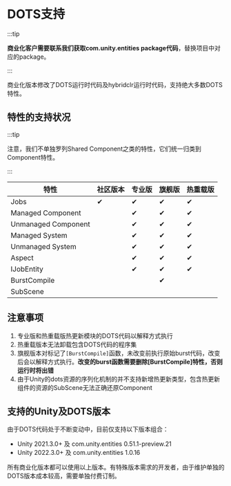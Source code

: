 # DOTS支持

:::tip

**商业化客户需要联系我们获取com.unity.entities package代码**，替换项目中对应的package。

:::

商业化版本修改了DOTS运行时代码及hybridclr运行时代码，支持绝大多数DOTS特性。


## 特性的支持状况

:::tip

注意，我们不单独罗列Shared Component之类的特性，它们统一归类到Component特性。

:::

|特性|社区版本|专业版|旗舰版|热重载版|
|-|-|-|-|-|
|Jobs|✔|✔|✔|✔|
|Managed Component||✔|✔|✔|
|Unmanaged Component||✔|✔|✔|
|Managed System||✔|✔|✔|
|Unmanaged System||✔|✔|✔|
|Aspect||✔|✔|✔|
|IJobEntity||✔|✔|✔|
|BurstCompile|||✔||
|SubScene|||||

## 注意事项

1. 专业版和热重载版热更新模块的DOTS代码以解释方式执行
2. 热重载版本无法卸载包含DOTS代码的程序集
3. 旗舰版本对标记了`[BurstCompile]`函数，未改变前执行原始burst代码，改变后会以解释方式执行。**改变的burst函数需要删除[BurstCompile]特性，否则运行时将出错**
4. 由于Unity的dots资源的序列化机制的并不支持新增热更新类型，包含热更新组件的资源的SubScene无法正确还原Component

## 支持的Unity及DOTS版本

由于DOTS代码处于不断变动中，目前仅支持以下版本组合：

- Unity 2021.3.0+ 及 com.unity.entities 0.51.1-preview.21
- Unity 2022.3.0+ 及 com.unity.entities 1.0.16

所有商业化版本都可以使用以上版本。有特殊版本需求的开发者，由于维护单独的DOTS版本成本较高，需要单独付费订制。
